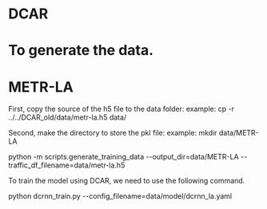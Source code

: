 # DCAR


# To generate the data. 

# METR-LA

First, copy the source of the h5 file to the data folder: example: cp -r ../../DCAR_old/data/metr-la.h5 data/


Second, make the directory to store the pkl file: example: mkdir data/METR-LA



python -m scripts.generate_training_data --output_dir=data/METR-LA --traffic_df_filename=data/metr-la.h5



To train the model using DCAR, we need to use the following command.

python dcrnn_train.py --config_filename=data/model/dcrnn_la.yaml
